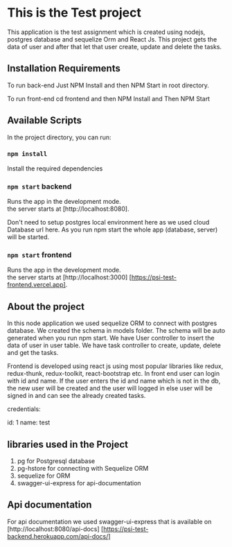# This is the Test project

This application is the test assignment which is created using nodejs, postgres database and sequelize Orm and React Js.
This project gets the data of user and after that let that user create, update and delete the tasks.

## Installation Requirements

To run back-end Just NPM Install and then NPM Start in root directory.

To run front-end cd frontend and then NPM Install and Then NPM Start

## Available Scripts

In the project directory, you can run:

### `npm install`

Install the required dependencies

### `npm start` backend

Runs the app in the development mode.\
the server starts at [http://localhost:8080].

Don't need to setup postgres local environment here as we used cloud Database url here. As you run npm start the whole app (database, server) will be started.

### `npm start` frontend

Runs the app in the development mode.\
the server starts at [http://localhost:3000] [https://psi-test-frontend.vercel.app].

## About the project

In this node application we used sequelize ORM to connect with postgres database.
We created the schema in models folder. The schema will be auto generated when you run npm start.
We have User controller to insert the data of user in user table.
We have task controller to create, update, delete and get the tasks.

Frontend is developed using react js using most popular libraries like redux, redux-thunk, redux-toolkit, react-bootstrap etc. In front end user can login with id and name. If the user enters the id and name which is not in the db, the new user will be created and the user will logged in else user will be signed in and can see the already created tasks.

credentials: 

id: 1
name: test


## libraries used in the Project

1. pg for Postgresql database
2. pg-hstore for connecting with Sequelize ORM
3. sequelize for ORM
4. swagger-ui-express for api-documentation

## Api documentation

For api documentation we used swagger-ui-express that is available on [http://localhost:8080/api-docs] [https://psi-test-backend.herokuapp.com/api-docs/]